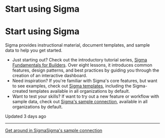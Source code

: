 # Start using Sigma

# Start using Sigma

Sigma provides instructional material, document templates, and sample data to help you get started.

* Just starting out? Check out the introductory tutorial series, [Sigma Fundamentals for Builders](/docs/sigma-fundamentals-for-builders). Over eight lessons, it introduces common features, design patterns, and best practices by guiding you through the creation of an interactive dashboard.
* Need inspiration? If you're familiar with Sigma's core features, but want to see examples, check out [Sigma templates](/docs/sigma-templates), including the Sigma-created templates available in all organizations by default.
* Want to test your skills? If want to try out a new feature or workflow with sample data, check out [Sigma's sample connection](/docs/sigmas-sample-connection), available in all organizations by default.

Updated 3 days ago

---

[Get around in Sigma](/docs/get-around-in-sigma)[Sigma's sample connection](/docs/sigmas-sample-connection)